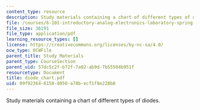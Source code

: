 ```yaml
---
content_type: resource
description: Study materials containing a chart of different types of diodes.
file: /courses/6-101-introductory-analog-electronics-laboratory-spring-2007/09f923646158d050a78becf1f8e228b8_diode_chart.pdf
file_size: 36191
file_type: application/pdf
learning_resource_types: []
license: https://creativecommons.org/licenses/by-nc-sa/4.0/
ocw_type: OCWFile
parent_title: Study Materials
parent_type: CourseSection
parent_uid: 57dc5c2f-b72f-7a02-ab9d-7b55504b951f
resourcetype: Document
title: diode_chart.pdf
uid: 09f92364-6158-d050-a78b-ecf1f8e228b8
---
```

Study materials containing a chart of different types of diodes.